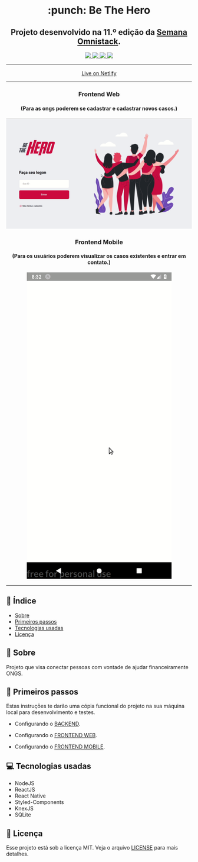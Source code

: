 <h1 align="center">:punch: Be The Hero</h1>

<h2 align="center">
	Projeto desenvolvido na 11.º edição da <a href="https://rocketseat.com.br/">Semana Omnistack</a>.
</h2>

<p align="center">
	<a href="https://app.netlify.com/sites/be-the-hero-omnistack/deploys">
		<img src="https://api.netlify.com/api/v1/badges/1cf66fbe-d2e5-4b9d-819f-16afef517b18/deploy-status"></img>
	</a>
	<a target="_blank" href="https://www.codacy.com/manual/viniciusrodrigues1a/omnistack-11?utm_source=github.com&amp;utm_medium=referral&amp;utm_content=viniciusrodrigues1a/omnistack-11&amp;utm_campaign=Badge_Grade">
		<img src="https://api.codacy.com/project/badge/Grade/5e4daba4b3c54c47a3381defc8023063"></img>
	</a>
	<a href="./LICENSE">
		<img src="https://img.shields.io/github/license/viniciusrodrigues1a/omnistack-11"></img>
	</a>
	<img src="https://img.shields.io/github/last-commit/viniciusrodrigues1a/omnistack-11"></img>
</p>

<hr />
	<p align="center">
		<a target="_blank" href="https://be-the-hero-omnistack.netlify.com/">
		Live on Netlify
		</a>
	</p>
<hr />

<h3 align="center">Frontend Web</h3>
<h4 align="center">(Para as ongs poderem se cadastrar e cadastrar novos casos.)</h4>

<p align="center">
	<img src="./.github/frontend-web.gif"></img>
</p>

<h3 align="center">Frontend Mobile</h3>
<h4 align="center">(Para os usuários poderem visualizar os casos existentes e entrar em contato.)</h4>

<p align="center">
	<img src="./.github/frontend-mobile.gif"></img>
</p>

<hr />

## :page_facing_up: Índice

- [Sobre](#about)
- [Primeiros passos](#getting_started)
- [Tecnologias usadas](#built_using)
- [Licença](#license)

## 🧐 Sobre <a name = "about"></a>

Projeto que visa conectar pessoas com vontade de ajudar financeiramente ONGS.

## 🏁 Primeiros passos <a name = "getting_started"></a>

Estas instruçōes te darão uma cópia funcional do projeto na sua máquina local para desenvolvimento e testes.

* Configurando o [BACKEND](./backend/README.md). 

* Configurando o [FRONTEND WEB](./frontend/README.md).

* Configurando o [FRONTEND MOBILE](./mobile/README.md). 

## :computer: Tecnologias usadas <a name="built_using">

* NodeJS
* ReactJS
* React Native
* Styled-Components
* KnexJS
* SQLite

## :memo: Licença <a name = "license"></a>

Esse projeto está sob a licença MIT. Veja o arquivo [LICENSE](LICENSE) para mais detalhes.
